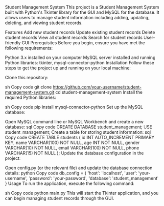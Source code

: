 Student Management System
This project is a Student Management System built with Python's Tkinter library for the GUI and MySQL for the database. It allows users to manage student information including adding, updating, deleting, and viewing student records.

Features
Add new student records
Update existing student records
Delete student records
View all student records
Search for student records
User-friendly GUI
Prerequisites
Before you begin, ensure you have met the following requirements:

Python 3.x installed on your computer
MySQL server installed and running
Python libraries: tkinter, mysql-connector-python
Installation
Follow these steps to get the project up and running on your local machine:

Clone this repository:

sh
Copy code
git clone https://github.com/your-username/student-management-system.git
cd student-management-system
Install the required Python libraries:

sh
Copy code
pip install mysql-connector-python
Set up the MySQL database:

Open MySQL command line or MySQL Workbench and create a new database:
sql
Copy code
CREATE DATABASE student_management;
USE student_management;
Create a table for storing student information:
sql
Copy code
CREATE TABLE students (
    id INT AUTO_INCREMENT PRIMARY KEY,
    name VARCHAR(100) NOT NULL,
    age INT NOT NULL,
    gender VARCHAR(10) NOT NULL,
    email VARCHAR(100) NOT NULL,
    phone VARCHAR(15) NOT NULL
);
Update the database configuration in the project:

Open config.py (or the relevant file) and update the database connection details:
python
Copy code
db_config = {
    'host': 'localhost',
    'user': 'your-username',
    'password': 'your-password',
    'database': 'student_management'
}
Usage
To run the application, execute the following command:

sh
Copy code
python main.py
This will start the Tkinter application, and you can begin managing student records through the GUI.
